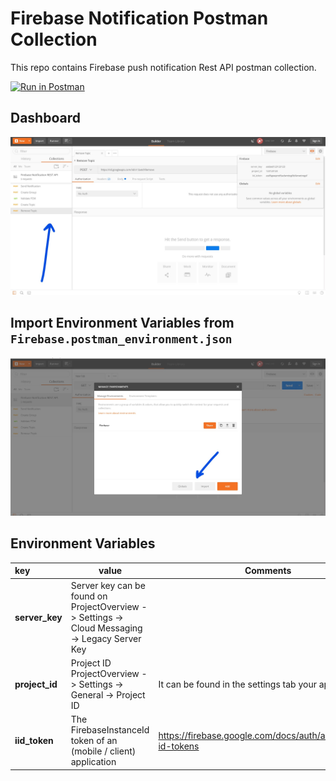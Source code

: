# Firebase Notification Postman Collection
This repo contains Firebase push notification Rest API postman collection.

[![Run in Postman](https://run.pstmn.io/button.svg)](https://app.getpostman.com/run-collection/c71c235d7ce543c28887)

## Dashboard
![Postman Dashboard](/images/postman-dash.jpg)

## Import Environment Variables from `Firebase.postman_environment.json`

![Environment Variables](/images/environment-variable.jpg)

## Environment Variables
| key  | value | Comments |
| :--- | ----- | -------- |
| **server_key**  | Server key can be found on ProjectOverview -> Settings -> Cloud Messaging -> Legacy Server Key| |
| **project_id**  | Project ID ProjectOverview -> Settings -> General -> Project ID  | It can be found in the settings tab your app. |
| **iid_token**   | The FirebaseInstanceId token of an (mobile / client) application | https://firebase.google.com/docs/auth/admin/verify-id-tokens |


